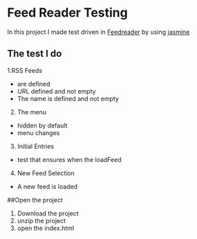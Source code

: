 # Feed Reader Testing

In this project I made test driven in [Feedreader](https://github.com/udacity/frontend-nanodegree-feedreader) by using [jasmine](https://jasmine.github.io/2.2/introduction) 

## The test I do 
1.RSS Feeds
- are defined
- URL defined and not empty
- The name is defined and not empty
2. The menu
- hidden by default
- menu changes
3. Initial Entries
- test that ensures when the loadFeed
4. New Feed Selection
- A new feed is loaded

##Open the project 
  1. Download the project 
  2. unzip the project 
  3. open the index.html 